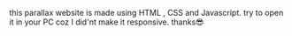 this parallax website is made using HTML , CSS and Javascript.
try to open it in your PC coz I did'nt make it responsive.
thanks😎